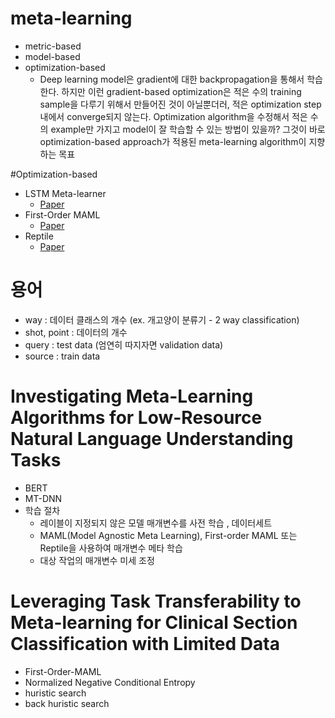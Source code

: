 # meta-learning
* metric-based
* model-based
* optimization-based
  * Deep learning model은 gradient에 대한 backpropagation을 통해서 학습한다. 하지만 이런 gradient-based optimization은 적은 수의 training sample을 다루기 위해서 만들어진 것이 아닐뿐더러, 적은 optimization step내에서 converge되지 않는다. Optimization algorithm을 수정해서 적은 수의 example만 가지고 model이 잘 학습할 수 있는 방법이 있을까? 그것이 바로 optimization-based approach가 적용된 meta-learning algorithm이 지향하는 목표


#Optimization-based 
* LSTM Meta-learner 
  * [Paper](chrome-extension://efaidnbmnnnibpcajpcglclefindmkaj/https://openreview.net/pdf?id=rJY0-Kcll)
* First-Order MAML
  * [Paper]()
* Reptile
  * [Paper](https://arxiv.org/abs/1803.02999)


# 용어
* way : 데이터 클래스의 개수  (ex. 개고양이 분류기 - 2 way classification)
* shot, point : 데이터의 개수
* query : test data (엄연히 따지자면 validation data)
* source : train data

# Investigating Meta-Learning Algorithms for Low-Resource Natural Language Understanding Tasks
* BERT
* MT-DNN
* 학습 절차
  * 레이블이 지정되지 않은 모델 매개변수를 사전 학습 , 데이터세트
  * MAML(Model Agnostic Meta Learning), First-order MAML 또는 Reptile을 사용하여 매개변수 메타 학습 
  * 대상 작업의 매개변수 미세 조정

# Leveraging Task Transferability to Meta-learning for Clinical Section Classification with Limited Data
* First-Order-MAML
* Normalized Negative Conditional Entropy
* huristic search
* back huristic search 
